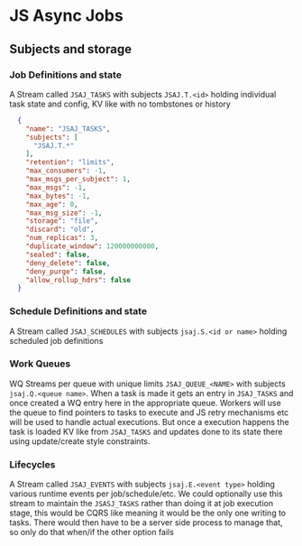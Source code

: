# JS Async Jobs

## Subjects and storage

### Job Definitions and state

A Stream called `JSAJ_TASKS` with subjects `JSAJ.T.<id>` holding individual task state and config, KV like with no tombstones or history

```json
  {
    "name": "JSAJ_TASKS",
    "subjects": [
      "JSAJ.T.*"
    ],
    "retention": "limits",
    "max_consumers": -1,
    "max_msgs_per_subject": 1,
    "max_msgs": -1,
    "max_bytes": -1,
    "max_age": 0,
    "max_msg_size": -1,
    "storage": "file",
    "discard": "old",
    "num_replicas": 3,
    "duplicate_window": 120000000000,
    "sealed": false,
    "deny_delete": false,
    "deny_purge": false,
    "allow_rollup_hdrs": false
  }
```

### Schedule Definitions and state

A Stream called `JSAJ_SCHEDULES` with subjects `jsaj.S.<id or name>` holding scheduled job definitions

### Work Queues

WQ Streams per queue with unique limits `JSAJ_QUEUE_<NAME>` with subjects `jsaj.Q.<queue name>`. When a task is made it gets an entry in `JSAJ_TASKS` and once created a WQ entry here in the appropriate queue. Workers will use the queue to find pointers to tasks to execute and JS retry mechanisms etc will be used to handle actual executions.  But once a execution happens the task is loaded KV like from `JSAJ_TASKS` and updates done to its state there using update/create style constraints.

### Lifecycles

A Stream called `JSAJ_EVENTS` with subjects `jsaj.E.<event type>` holding various runtime events per job/schedule/etc. We could optionally use this stream to maintain the `JSASJ_TASKS` rather than doing it at job execution stage, this would be CQRS like meaning it would be the only one writing to tasks. There would then have to be a server side process to manage that, so only do that when/if the other option fails

